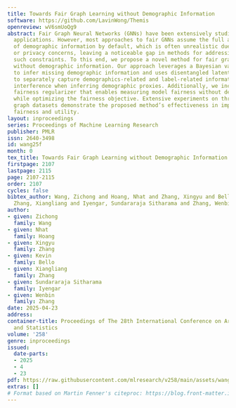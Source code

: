 ```yaml
---
title: Towards Fair Graph Learning without Demographic Information
software: https://github.com/LavinWong/Themis
openreview: wV6smUoQg9
abstract: Fair Graph Neural Networks (GNNs) have been extensively studied in graph-based
  applications. However, most approaches to fair GNNs assume the full availability
  of demographic information by default, which is often unrealistic due to legal restrictions
  or privacy concerns, leaving a noticeable gap in methods for addressing bias under
  such constraints. To this end, we propose a novel method for fair graph learning
  without demographic information. Our approach leverages a Bayesian variational autoencoder
  to infer missing demographic information and uses disentangled latent variables
  to separately capture demographics-related and label-related information, reducing
  interference when inferring demographic proxies. Additionally, we incorporate a
  fairness regularizer that enables measuring model fairness without demographics
  while optimizing the fairness objective. Extensive experiments on three real-world
  graph datasets demonstrate the proposed method’s effectiveness in improving both
  fairness and utility.
layout: inproceedings
series: Proceedings of Machine Learning Research
publisher: PMLR
issn: 2640-3498
id: wang25f
month: 0
tex_title: Towards Fair Graph Learning without Demographic Information
firstpage: 2107
lastpage: 2115
page: 2107-2115
order: 2107
cycles: false
bibtex_author: Wang, Zichong and Hoang, Nhat and Zhang, Xingyu and Bello, Kevin and
  Zhang, Xiangliang and Iyengar, Sundararaja Sitharama and Zhang, Wenbin
author:
- given: Zichong
  family: Wang
- given: Nhat
  family: Hoang
- given: Xingyu
  family: Zhang
- given: Kevin
  family: Bello
- given: Xiangliang
  family: Zhang
- given: Sundararaja Sitharama
  family: Iyengar
- given: Wenbin
  family: Zhang
date: 2025-04-23
address:
container-title: Proceedings of The 28th International Conference on Artificial Intelligence
  and Statistics
volume: '258'
genre: inproceedings
issued:
  date-parts:
  - 2025
  - 4
  - 23
pdf: https://raw.githubusercontent.com/mlresearch/v258/main/assets/wang25f/wang25f.pdf
extras: []
# Format based on Martin Fenner's citeproc: https://blog.front-matter.io/posts/citeproc-yaml-for-bibliographies/
---
```

